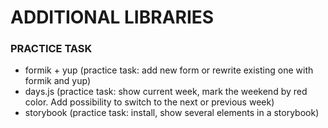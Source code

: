 # ADDITIONAL LIBRARIES

### PRACTICE TASK

- formik + yup (practice task: add new form or rewrite existing one with formik and yup)
- days.js (practice task: show current week, mark the weekend by red color. Add possibility to switch to the next or previous week)
- storybook (practice task: install, show several elements in a storybook)
